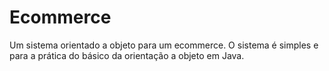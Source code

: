 # Ecommerce
Um sistema orientado a objeto para um ecommerce. O sistema é simples e para a prática do básico da orientação a objeto em Java.
